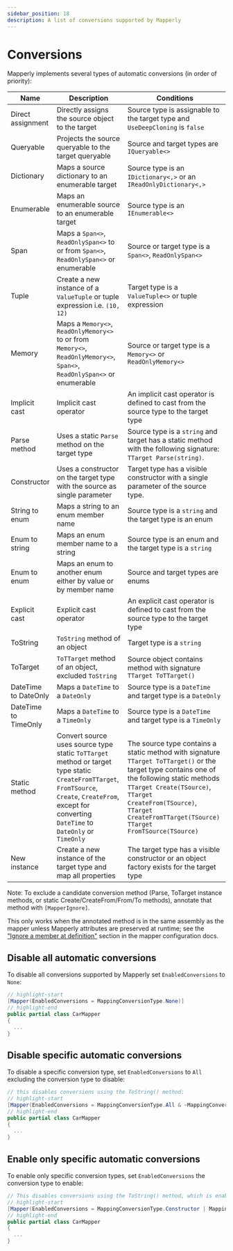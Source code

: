 ```yaml
---
sidebar_position: 18
description: A list of conversions supported by Mapperly
---
```


# Conversions

Mapperly implements several types of automatic conversions (in order of priority):

| Name                 | Description                                                                                                                                                                                              | Conditions                                                                                                                                                                                                                                                                  |
| -------------------- | -------------------------------------------------------------------------------------------------------------------------------------------------------------------------------------------------------- | --------------------------------------------------------------------------------------------------------------------------------------------------------------------------------------------------------------------------------------------------------------------------- |
| Direct assignment    | Directly assigns the source object to the target                                                                                                                                                         | Source type is assignable to the target type and `UseDeepCloning` is `false`                                                                                                                                                                                                |
| Queryable            | Projects the source queryable to the target queryable                                                                                                                                                    | Source and target types are `IQueryable<>`                                                                                                                                                                                                                                  |
| Dictionary           | Maps a source dictionary to an enumerable target                                                                                                                                                         | Source type is an `IDictionary<,>` or an `IReadOnlyDictionary<,>`                                                                                                                                                                                                           |
| Enumerable           | Maps an enumerable source to an enumerable target                                                                                                                                                        | Source type is an `IEnumerable<>`                                                                                                                                                                                                                                           |
| Span                 | Maps a `Span<>`, `ReadOnlySpan<>` to or from `Span<>`, `ReadOnlySpan<>` or enumerable                                                                                                                    | Source or target type is a `Span<>`, `ReadOnlySpan<>`                                                                                                                                                                                                                       |
| Tuple                | Create a new instance of a `ValueTuple` or tuple expression i.e. `(10, 12)`                                                                                                                              | Target type is a `ValueTuple<>` or tuple expression                                                                                                                                                                                                                         |
| Memory               | Maps a `Memory<>`, `ReadOnlyMemory<>` to or from `Memory<>`, `ReadOnlyMemory<>`, `Span<>`, `ReadOnlySpan<>` or enumerable                                                                                | Source or target type is a `Memory<>` or `ReadOnlyMemory<>`                                                                                                                                                                                                                 |
| Implicit cast        | Implicit cast operator                                                                                                                                                                                   | An implicit cast operator is defined to cast from the source type to the target type                                                                                                                                                                                        |
| Parse method         | Uses a static `Parse` method on the target type                                                                                                                                                          | Source type is a `string` and target has a static method with the following signature: `TTarget Parse(string)`.                                                                                                                                                             |
| Constructor          | Uses a constructor on the target type with the source as single parameter                                                                                                                                | Target type has a visible constructor with a single parameter of the source type.                                                                                                                                                                                           |
| String to enum       | Maps a string to an enum member name                                                                                                                                                                     | Source type is a `string` and the target type is an enum                                                                                                                                                                                                                    |
| Enum to string       | Maps an enum member name to a string                                                                                                                                                                     | Source type is an enum and the target type is a `string`                                                                                                                                                                                                                    |
| Enum to enum         | Maps an enum to another enum either by value or by member name                                                                                                                                           | Source and target types are enums                                                                                                                                                                                                                                           |
| Explicit cast        | Explicit cast operator                                                                                                                                                                                   | An explicit cast operator is defined to cast from the source type to the target type                                                                                                                                                                                        |
| ToString             | `ToString` method of an object                                                                                                                                                                           | Target type is a `string`                                                                                                                                                                                                                                                   |
| ToTarget             | `ToTTarget` method of an object, excluded `ToString`                                                                                                                                                     | Source object contains method with signature `TTarget ToTTarget()`                                                                                                                                                                                                          |
| DateTime to DateOnly | Maps a `DateTime` to a `DateOnly`                                                                                                                                                                        | Source type is a `DateTime` and target type is a `DateOnly`                                                                                                                                                                                                                 |
| DateTime to TimeOnly | Maps a `DateTime` to a `TimeOnly`                                                                                                                                                                        | Source type is a `DateTime` and target type is a `TimeOnly`                                                                                                                                                                                                                 |
| Static method        | Convert source uses source type static `ToTTarget` method or target type static `CreateFromTTarget`, `FromTSource`, `Create`, `CreateFrom`, except for converting `DateTime` to `DateOnly` or `TimeOnly` | The source type contains a static method with signature `TTarget ToTTarget()` or the target type contains one of the following static methods `TTarget Create(TSource)`, `TTarget CreateFrom(TSource)`, `TTarget CreateFromTTarget(TSource)` `TTarget FromTSource(TSource)` |
| New instance         | Create a new instance of the target type and map all properties                                                                                                                                          | The target type has a visible constructor or an object factory exists for the target type                                                                                                                                                                                   |

Note: To exclude a candidate conversion method (Parse, ToTarget instance methods, or static Create/CreateFrom/From/To methods), annotate that method with `[MapperIgnore]`.

This only works when the annotated method is in the same assembly as the mapper unless Mapperly attributes are preserved at runtime; see the ["Ignore a member at definition"](./mapper.mdx#ignore-a-member-at-definition) section in the mapper configuration docs.

## Disable all automatic conversions

To disable all conversions supported by Mapperly set `EnabledConversions` to `None`:

```csharp
// highlight-start
[Mapper(EnabledConversions = MappingConversionType.None)]
// highlight-end
public partial class CarMapper
{
  ...
}
```

## Disable specific automatic conversions

To disable a specific conversion type, set `EnabledConversions` to `All` excluding the conversion type to disable:

```csharp
// this disables conversions using the ToString() method:
// highlight-start
[Mapper(EnabledConversions = MappingConversionType.All & ~MappingConversionType.ToStringMethod)]
// highlight-end
public partial class CarMapper
{
  ...
}
```

## Enable only specific automatic conversions

To enable only specific conversion types, set `EnabledConversions` the conversion type to enable:

```csharp
// This disables conversions using the ToString() method, which is enabled by default:
// highlight-start
[Mapper(EnabledConversions = MappingConversionType.Constructor | MappingConversionType.ExplicitCast)]
// highlight-end
public partial class CarMapper
{
  ...
}
```
